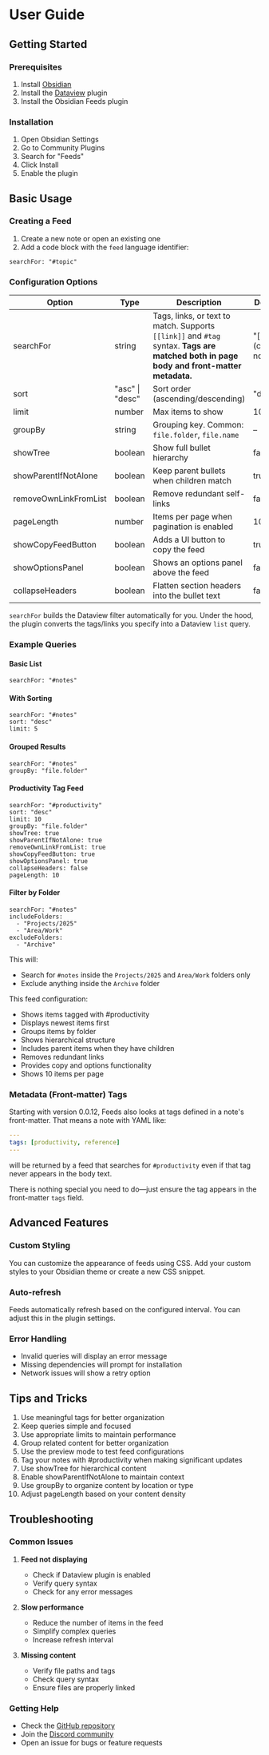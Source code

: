 # User Guide

## Getting Started

### Prerequisites
1. Install [Obsidian](https://obsidian.md)
2. Install the [Dataview](https://obsidian.md/plugins?id=dataview) plugin
3. Install the Obsidian Feeds plugin

### Installation
1. Open Obsidian Settings
2. Go to Community Plugins
3. Search for "Feeds"
4. Click Install
5. Enable the plugin

## Basic Usage

### Creating a Feed
1. Create a new note or open an existing one
2. Add a code block with the `feed` language identifier:

```feed
searchFor: "#topic"
```

### Configuration Options

| Option | Type | Description | Default |
|--------|------|-------------|---------|
| searchFor | string | Tags, links, or text to match. Supports `[[link]]` and `#tag` syntax. **Tags are matched both in page body and front-matter metadata.** | "[[#]]" (current note) |
| sort | "asc" \| "desc" | Sort order (ascending/descending) | "desc" |
| limit | number | Max items to show | 10 |
| groupBy | string | Grouping key. Common: `file.folder`, `file.name` | – |
| showTree | boolean | Show full bullet hierarchy | false |
| showParentIfNotAlone | boolean | Keep parent bullets when children match | true |
| removeOwnLinkFromList | boolean | Remove redundant self-links | false |
| pageLength | number | Items per page when pagination is enabled | 10 |
| showCopyFeedButton | boolean | Adds a UI button to copy the feed | true |
| showOptionsPanel | boolean | Shows an options panel above the feed | false |
| collapseHeaders | boolean | Flatten section headers into the bullet text | false |

`searchFor` builds the Dataview filter automatically for you. Under the hood, the plugin converts the tags/links you specify into a Dataview `list` query.

### Example Queries

#### Basic List
```feed
searchFor: "#notes"
```

#### With Sorting
```feed
searchFor: "#notes"
sort: "desc"
limit: 5
```

#### Grouped Results
```feed
searchFor: "#notes"
groupBy: "file.folder"
```

#### Productivity Tag Feed
```feed
searchFor: "#productivity"
sort: "desc"
limit: 10
groupBy: "file.folder"
showTree: true
showParentIfNotAlone: true
removeOwnLinkFromList: true
showCopyFeedButton: true
showOptionsPanel: true
collapseHeaders: false
pageLength: 10
```

#### Filter by Folder
```feed
searchFor: "#notes"
includeFolders:
  - "Projects/2025"
  - "Area/Work"
excludeFolders:
  - "Archive"
```

This will:
- Search for `#notes` inside the `Projects/2025` and `Area/Work` folders only
- Exclude anything inside the `Archive` folder

This feed configuration:
- Shows items tagged with #productivity
- Displays newest items first
- Groups items by folder
- Shows hierarchical structure
- Includes parent items when they have children
- Removes redundant links
- Provides copy and options functionality
- Shows 10 items per page

### Metadata (Front-matter) Tags

Starting with version 0.0.12, Feeds also looks at tags defined in a note's front-matter. That means a note with YAML like:

```yaml
---
tags: [productivity, reference]
---
```

will be returned by a feed that searches for `#productivity` even if that tag never appears in the body text.

There is nothing special you need to do—just ensure the tag appears in the front-matter `tags` field.

## Advanced Features

### Custom Styling
You can customize the appearance of feeds using CSS. Add your custom styles to your Obsidian theme or create a new CSS snippet.

### Auto-refresh
Feeds automatically refresh based on the configured interval. You can adjust this in the plugin settings.

### Error Handling
- Invalid queries will display an error message
- Missing dependencies will prompt for installation
- Network issues will show a retry option

## Tips and Tricks

1. Use meaningful tags for better organization
2. Keep queries simple and focused
3. Use appropriate limits to maintain performance
4. Group related content for better organization
5. Use the preview mode to test feed configurations
6. Tag your notes with #productivity when making significant updates
7. Use showTree for hierarchical content
8. Enable showParentIfNotAlone to maintain context
9. Use groupBy to organize content by location or type
10. Adjust pageLength based on your content density

## Troubleshooting

### Common Issues

1. **Feed not displaying**
   - Check if Dataview plugin is enabled
   - Verify query syntax
   - Check for any error messages

2. **Slow performance**
   - Reduce the number of items in the feed
   - Simplify complex queries
   - Increase refresh interval

3. **Missing content**
   - Verify file paths and tags
   - Check query syntax
   - Ensure files are properly linked

### Getting Help

- Check the [GitHub repository](https://github.com/lukemt/obsidian-feeds)
- Join the [Discord community](https://discord.gg/obsidianmd)
- Open an issue for bugs or feature requests
